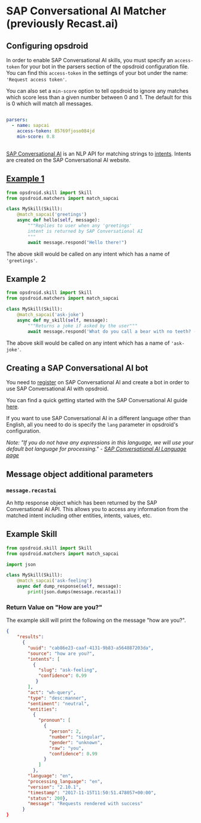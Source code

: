 # SAP Conversational AI Matcher (previously Recast.ai)

## Configuring opsdroid

In order to enable SAP Conversational AI skills, you must specify an `access-token` for your bot in the parsers section of the opsdroid configuration file.
You can find this `access-token` in the settings of your bot under the name: `'Request access token'`.

You can also set a `min-score` option to tell opsdroid to ignore any matches which score less than a given number between 0 and 1. The default for this is 0 which will match all messages.

```yaml

parsers:
  - name: sapcai
    access-token: 85769fjoso084jd
    min-score: 0.8
```

##

[SAP Conversational AI](https://cai.tools.sap/) is an NLP API for matching strings to [intents](https://cai.tools.sap/docs/concepts/intent). Intents are created on the SAP Conversational AI website.

## [Example 1](#example1)

```python
from opsdroid.skill import Skill
from opsdroid.matchers import match_sapcai

class MySkill(Skill):
    @match_sapcai('greetings')
    async def hello(self, message):
        """Replies to user when any 'greetings'
        intent is returned by SAP Conversational AI
        """
        await message.respond("Hello there!")
```

The above skill would be called on any intent which has a name of `'greetings'`.

## Example 2

```python
from opsdroid.skill import Skill
from opsdroid.matchers import match_sapcai

class MySkill(Skill):
    @match_sapcai('ask-joke')
    async def my_skill(self, message):
        """Returns a joke if asked by the user"""
        await message.respond('What do you call a bear with no teeth? -- A gummy bear!')
```

The above skill would be called on any intent which has a name of `'ask-joke'`.


## Creating a SAP Conversational AI bot
You need to [register](https://cai.tools.sap/signup) on SAP Conversational AI and create a bot in order to use SAP Conversational AI with opsdroid.

You can find a quick getting started with the SAP Conversational AI guide [here](https://cai.tools.sap/docs/concepts/create-builder-bot).

If you want to use SAP Conversational AI in a different language other than English, all you need to do is specify the `lang` parameter in opsdroid's configuration.

_Note: "If you do not have any expressions in this language, we will use your default bot language for processing." - [SAP Conversational AI Language page](https://cai.tools.sap/docs/concepts/language)_

## Message object additional parameters

### `message.recastai`

An http response object which has been returned by the SAP Conversational AI API. This allows you to access any information from the matched intent including other entities, intents, values, etc.


## Example Skill

```python
from opsdroid.skill import Skill
from opsdroid.matchers import match_sapcai

import json

class MySkill(Skill):
    @match_sapcai('ask-feeling')
    async def dump_response(self, message):
        print(json.dumps(message.recastai))
```

### Return Value on "How are you?"

The example skill will print the following on the message "how are you?".

```json
{
    "results":
      {
        "uuid": "cab86e23-caaf-4131-9b83-a564887203da",
        "source": "how are you?",
        "intents": [
          {
            "slug": "ask-feeling",
            "confidence": 0.99
           }
        ],
        "act": "wh-query",
        "type": "desc:manner",
        "sentiment": "neutral",
        "entities":
          {
            "pronoun": [
              {
                "person": 2,
                "number": "singular",
                "gender": "unknown",
                "raw": "you",
                "confidence": 0.99
              }
            ]
          },
        "language": "en",
        "processing_language": "en",
        "version": "2.10.1",
        "timestamp": "2017-11-15T11:50:51.478057+00:00",
        "status": 200},
        "message": "Requests rendered with success"
      }
}
```


